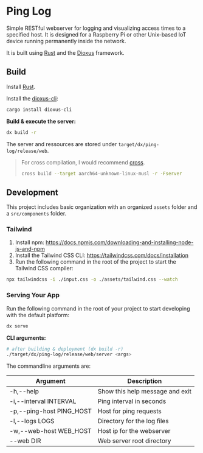 # Ping Log

Simple RESTful webserver for logging and visualizing access times to a specified
host.
It is designed for a Raspberry Pi or other Unix-based IoT device running
permanently inside the network.

It is built using [Rust](https://www.rust-lang.org) and the
[Dioxus](https://dioxuslabs.com) framework.

## Build

Install [Rust](https://www.rust-lang.org/learn/get-started).

Install the [dioxus-cli](https://crates.io/crates/dioxus-cli):

```sh
cargo install dioxus-cli
```

**Build & execute the server:**

```sh
dx build -r
```

The server and ressources are stored under `target/dx/ping-log/release/web`.

> For cross compilation, I would recommend [cross](https://github.com/cross-rs/cross).
>
> ```sh
> cross build --target aarch64-unknown-linux-musl -r -Fserver
> ```

## Development

This project includes basic organization with an organized `assets` folder and a `src/components` folder.

### Tailwind
1. Install npm: https://docs.npmjs.com/downloading-and-installing-node-js-and-npm
2. Install the Tailwind CSS CLI: https://tailwindcss.com/docs/installation
3. Run the following command in the root of the project to start the Tailwind CSS compiler:

```sh
npx tailwindcss -i ./input.css -o ./assets/tailwind.css --watch
```

### Serving Your App

Run the following command in the root of your project to start developing with the default platform:

```sh
dx serve
```

**CLI arguments:**

```sh
# after building & deployment (dx build -r)
./target/dx/ping-log/release/web/server <args>
```

The commandline arguments are:

| Argument                 | Description                        |
|--------------------------|------------------------------------|
| -h,--help                | Show this help message and exit    |
| -i,--interval INTERVAL   | Ping interval in seconds           |
| -p,--ping-host PING_HOST | Host for ping requests             |
| -l,--logs LOGS           | Directory for the log files        |
| -w,--web-host WEB_HOST   | Host ip for the webserver          |
| --web DIR                | Web server root directory          |
